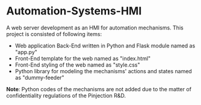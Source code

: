 # Automation-Systems-HMI

A web server development as an HMI for automation mechanisms. This project is consisted of following items:

* Web application Back-End written in Python and Flask module named as "app.py"
* Front-End template for the web named as "index.html"
* Front-End styling of the web named as "style.css"
* Python library for modeling the mechanisms' actions and states named as "dummy-feeder"

**Note**: Python codes of the mechanisms are not added due to the matter of confidentiality regulations of the Pinjection R&D.
